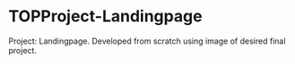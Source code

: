 # TOPProject-Landingpage
Project: Landingpage. Developed from scratch using image of desired final project.
